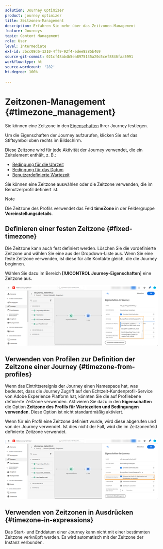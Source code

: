 ```yaml
---
solution: Journey Optimizer
product: journey optimizer
title: Zeitzonen-Management
description: Erfahren Sie mehr über das Zeitzonen-Management
feature: Journeys
topic: Content Management
role: User
level: Intermediate
exl-id: 3bcc08d6-1210-4ff9-92f4-edee8285b469
source-git-commit: 021cf48ab4b5ea8975135a20d5cef8846faa5991
workflow-type: ht
source-wordcount: '282'
ht-degree: 100%

---
```


# Zeitzonen-Management {#timezone_management}

Sie können eine Zeitzone in den [Eigenschaften](../building-journeys/journey-gs.md#change-properties) Ihrer Journey festlegen.

Um die Eigenschaften der Journey aufzurufen, klicken Sie auf das Stiftsymbol oben rechts im Bildschirm.

Diese Zeitzone wird für jede Aktivität der Journey verwendet, die ein Zeitelement enthält, z. B.:

* [Bedingung für die Uhrzeit](../building-journeys/condition-activity.md#time_condition)
* [Bedingung für das Datum](../building-journeys/condition-activity.md#date_condition)
* [Benutzerdefinierte Wartezeit](../building-journeys/wait-activity.md#custom)

<!--
* [Fixed date wait](../building-journeys/wait-activity.md#fixed_date)
-->

Sie können eine Zeitzone auswählen oder die Zeitzone verwenden, die im Benutzerprofil definiert ist.

>[!NOTE]
>
>Die Zeitzone des Profils verwendet das Feld **timeZone** in der Feldergruppe **Voreinstellungsdetails**.

## Definieren einer festen Zeitzone {#fixed-timezone}

Die Zeitzone kann auch fest definiert werden. Löschen Sie die vordefinierte Zeitzone und wählen Sie eine aus der Dropdown-Liste aus. Wenn Sie eine feste Zeitzone verwenden, ist diese für alle Kontakte gleich, die die Journey beginnen.

Wählen Sie dazu im Bereich **[!UICONTROL Journey-Eigenschaften]** eine Zeitzone aus.

![](assets/journey72.png)

## Verwenden von Profilen zur Definition der Zeitzone einer Journey {#timezone-from-profiles}

Wenn das Eintrittsereignis der Journey einen Namespace hat, was bedeutet, dass die Journey Zugriff auf den Echtzeit-Kundenprofil-Service von Adobe Experience Platform hat, könnten Sie die auf Profilebene definierte Zeitzone verwenden. Aktivieren Sie dazu in den **Eigenschaften** die Option **Zeitzone des Profils für Wartezeiten und Bedingungen verwenden**. Diese Option ist nicht standardmäßig aktiviert.

Wenn für ein Profil eine Zeitzone definiert wurde, wird diese abgerufen und von der Journey verwendet. Ist dies nicht der Fall, wird die im Zeitzonenfeld definierte Zeitzone verwendet.

![](assets/journey73.png)

## Verwenden von Zeitzonen in Ausdrücken {#timezone-in-expressions}

Das Start- und Enddatum einer Journey kann nicht mit einer bestimmten Zeitzone verknüpft werden. Es wird automatisch mit der Zeitzone der Instanz verbunden.
